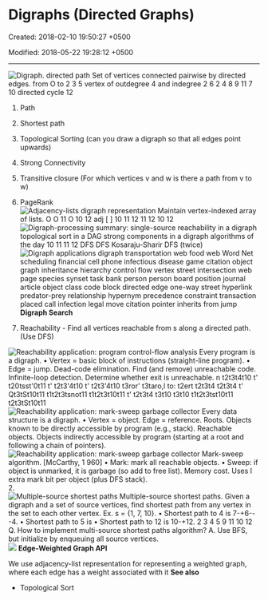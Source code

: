 # Digraphs (Directed Graphs)

Created: 2018-02-10 19:50:27 +0500

Modified: 2018-05-22 19:28:12 +0500

---

![Digraph. directed path Set of vertices connected pairwise by directed edges. from O to 2 3 5 vertex of outdegree 4 and indegree 2 6 2 4 8 9 11 7 10 directed cycle 12 ](media/Digraphs-(Directed-Graphs)-image1.png)
1.  Path

2.  Shortest path

3.  Topological Sorting (can you draw a digraph so that all edges point upwards)

4.  Strong Connectivity

5.  Transitive closure (For which vertices v and w is there a path from v to w)

6.  PageRank
![Adjacency-lists digraph representation Maintain vertex-indexed array of lists. O O 11 O 10 12 adj [ ] 10 11 12 11 12 10 12 ](media/Digraphs-(Directed-Graphs)-image2.png)
![Digraph-processing summary: single-source reachability in a digraph topological sort in a DAG strong components in a digraph algorithms of the day 10 11 11 12 DFS DFS Kosaraju-Sharir DFS (twice) ](media/Digraphs-(Directed-Graphs)-image3.png)
![Digraph applications digraph transportation web food web Word Net scheduling financial cell phone infectious disease game citation object graph inheritance hierarchy control flow vertex street intersection web page species synset task bank person person board position journal article object class code block directed edge one-way street hyperlink predator-prey relationship hypernym precedence constraint transaction placed call infection legal move citation pointer inherits from jump ](media/Digraphs-(Directed-Graphs)-image4.png)
**Digraph Search**

1.  Reachability - Find all vertices reachable from s along a directed path. (Use DFS)

![Reachability application: program control-flow analysis Every program is a digraph. • Vertex = basic block of instructions (straight-line program). • Edge = jump. Dead-code elimination. Find (and remove) unreachable code. Infinite-loop detection. Determine whether exit is unreachable. n t2t3t4t10 t' t20tsst'0t11 t' t2t3'4t10 t' t2t3'4t10 t3ror' t3taro,l to: t2ert t2t3t4 t2t3t4 t' Qt3tSt10t11 t1t2t3tsnot11 t1t2t3t10t11 t' t2t3t4 t3t10 t3t10 t1t2t3tst10t11 t2t3tSt10t11 ](media/Digraphs-(Directed-Graphs)-image5.png)
![Reachability application: mark-sweep garbage collector Every data structure is a digraph. • Vertex = object. Edge = reference. Roots. Objects known to be directly accessible by program (e.g., stack). Reachable objects. Objects indirectly accessible by program (starting at a root and following a chain of pointers). ](media/Digraphs-(Directed-Graphs)-image6.png)
![Reachability application: mark-sweep garbage collector Mark-sweep algorithm. [McCarthy, 1 960] • Mark: mark all reachable objects. • Sweep: if object is unmarked, it is garbage (so add to free list). Memory cost. Uses I extra mark bit per object (plus DFS stack). ](media/Digraphs-(Directed-Graphs)-image7.png)
2.  ![Multiple-source shortest paths Multiple-source shortest paths. Given a digraph and a set of source vertices, find shortest path from any vertex in the set to each other vertex. Ex. s = {1, 7, 10}. • Shortest path to 4 is 7-+6---4. • Shortest path to 5 is • Shortest path to 12 is 10-+12. 2 3 4 5 9 11 10 12 Q. How to implement multi-source shortest paths algorithm? A. Use BFS, but initialize by enqueuing all source vertices. ](media/Digraphs-(Directed-Graphs)-image8.png)
![](media/Digraphs-(Directed-Graphs)-image9.png)
**Edge-Weighted Graph API**

We use adjacency-list representation for representing a weighted graph, where each edge has a weight associated with it
**See also**
-   Topological Sort
